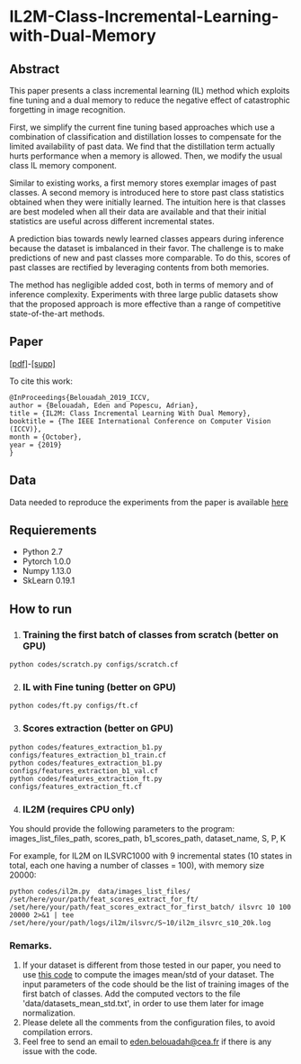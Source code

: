 # IL2M-Class-Incremental-Learning-with-Dual-Memory
## Abstract
This paper presents a class incremental learning (IL) method which exploits fine tuning and a dual memory to reduce the negative effect of catastrophic forgetting in image recognition. 

First, we simplify the current fine tuning based approaches which use a combination of classification and distillation losses to compensate for the limited availability of past data. We find that the distillation term actually hurts performance when a memory is allowed. Then, we modify the usual class IL memory component. 

Similar to existing works, a first memory stores exemplar images of past classes.
A second memory is introduced here to store past class statistics obtained when they were initially learned. 
The intuition here is that classes are best modeled when all their data are available and that their initial statistics are useful across different incremental states. 

A prediction bias towards newly learned classes appears during inference because the dataset is imbalanced in their favor.
The challenge is to make predictions of new and past classes more comparable. To do this, scores of past classes are rectified by leveraging contents from both memories.

The method has negligible added cost, both in terms of memory and of inference complexity.
Experiments with three large public datasets show that the proposed approach is more effective than a range of competitive state-of-the-art methods. 
## Paper
[[pdf]](http://openaccess.thecvf.com/content_ICCV_2019/papers/Belouadah_IL2M_Class_Incremental_Learning_With_Dual_Memory_ICCV_2019_paper.pdf)-[[supp]](http://openaccess.thecvf.com/content_ICCV_2019/supplemental/Belouadah_IL2M_Class_Incremental_ICCV_2019_supplemental.pdf)

To cite this work:

```
@InProceedings{Belouadah_2019_ICCV,
author = {Belouadah, Eden and Popescu, Adrian},
title = {IL2M: Class Incremental Learning With Dual Memory},
booktitle = {The IEEE International Conference on Computer Vision (ICCV)},
month = {October},
year = {2019}
} 
```

## Data
Data needed to reproduce the experiments from the paper is available [here](https://drive.google.com/drive/folders/1lSxH3BRnuDjQBYG46wcw6HptUrkSfhS9?usp=sharing)

## Requierements
* Python 2.7
* Pytorch 1.0.0
* Numpy 1.13.0
* SkLearn 0.19.1


## How to run

1. ### Training the first batch of classes from scratch (better on GPU)

```
python codes/scratch.py configs/scratch.cf
```

2. ### IL with Fine tuning (better on GPU)

```
python codes/ft.py configs/ft.cf
```
3. ### Scores extraction (better on GPU)

```
python codes/features_extraction_b1.py configs/features_extraction_b1_train.cf
python codes/features_extraction_b1.py configs/features_extraction_b1_val.cf
python codes/features_extraction_ft.py configs/features_extraction_ft.cf
```
4. ### IL2M (requires CPU only)
You should provide the following parameters to the program: images_list_files_path, scores_path, b1_scores_path, dataset_name, S, P, K

For example, for IL2M on ILSVRC1000 with 9 incremental states (10 states in total, each one having a number of classes = 100), with memory size 20000:
```
python codes/il2m.py  data/images_list_files/ /set/here/your/path/feat_scores_extract_for_ft/ /set/here/your/path/feat_scores_extract_for_first_batch/ ilsvrc 10 100 20000 2>&1 | tee /set/here/your/path/logs/il2m/ilsvrc/S~10/il2m_ilsvrc_s10_20k.log
```


### Remarks. 
1. If your dataset is different from those tested in our paper, you need to use [this code](https://github.com/EdenBelouadah/class-incremental-learning/blob/master/deesil/codes/utils/compute_images_mean_std.py) to compute the images mean/std of your dataset. The input parameters of the code should be the list of training images of the first batch of classes. Add the computed vectors to the file 'data/datasets_mean_std.txt', in order to use them later for image normalization.
2. Please delete all the comments from the configuration files, to avoid compilation errors. 
3. Feel free to send an email to eden.belouadah@cea.fr if there is any issue with the code.

